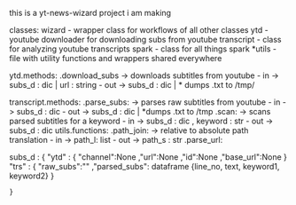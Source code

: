 this is a yt-news-wizard project i am making 







classes:
    wizard - wrapper class for workflows of all other classes 
    ytd - youtube downloader for downloading subs from youtube 
    transcript - class for analyzing youtube transcripts 
    spark - class for all things spark 
    *utils - file with utility functions and wrappers shared everywhere 


ytd.methods:
    .download_subs 
        -> downloads subtitles from youtube 
            - in  -> subs_d : dic | url : string 
            - out -> subs_d : dic | * dumps .txt to /tmp/ 
        
transcript.methods:
    .parse_subs:
        -> parses raw subtitles from youtube 
            - in -> subs_d : dic 
            - out -> subs_d : dic | *dumps .txt to /tmp
    .scan:
        -> scans parsed subtitles for a keyword 
            - in  -> subs_d : dic , keyword : str 
            - out -> subs_d : dic 
utils.functions:
    .path_join:
        -> relative to absolute path translation
            - in  -> path_l: list 
            - out -> path_s : str 
    .parse_url:




subs_d : { 
    "ytd" : { 
        "channel":None 
        ,"url":None
        ,"id":None
        ,"base_url":None
    }
    "trs" : {
        "raw_subs":""
        ,"parsed_subs": dataframe {line_no, text, keyword1, keyword2}
    }
    
    }

